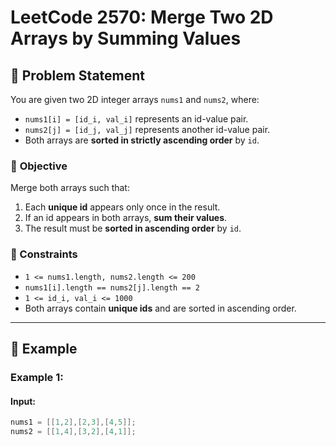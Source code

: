 # LeetCode 2570: Merge Two 2D Arrays by Summing Values

## 📝 Problem Statement
You are given two 2D integer arrays `nums1` and `nums2`, where:  
- `nums1[i] = [id_i, val_i]` represents an id-value pair.  
- `nums2[j] = [id_j, val_j]` represents another id-value pair.  
- Both arrays are **sorted in strictly ascending order** by `id`.  

### 🔹 **Objective**  
Merge both arrays such that:  
1. Each **unique id** appears only once in the result.  
2. If an id appears in both arrays, **sum their values**.  
3. The result must be **sorted in ascending order** by `id`.  

### 📌 Constraints
- `1 <= nums1.length, nums2.length <= 200`
- `nums1[i].length == nums2[j].length == 2`
- `1 <= id_i, val_i <= 1000`
- Both arrays contain **unique ids** and are sorted in ascending order.

---

## 📌 Example

### Example 1:
#### **Input:**
```cpp
nums1 = [[1,2],[2,3],[4,5]];
nums2 = [[1,4],[3,2],[4,1]];
